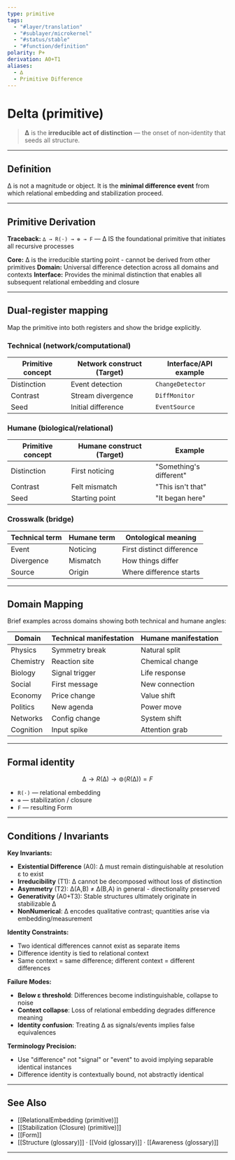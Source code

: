 ```yaml
---
type: primitive
tags:
  - "#layer/translation"
  - "#sublayer/microkernel"
  - "#status/stable"
  - "#function/definition"
polarity: P+
derivation: A0+T1
aliases:
  - ∆
  - Primitive Difference
---
```


# Delta (primitive)

> **∆** is the **irreducible act of distinction** — the onset of non‑identity that seeds all structure.

---

## Definition

∆ is not a magnitude or object. It is the **minimal difference event** from which relational embedding and stabilization proceed.

---

## Primitive Derivation

**Traceback:** `∆ → R(·) → ⊚ → F` — ∆ IS the foundational primitive that initiates all recursive processes

**Core:** ∆ is the irreducible starting point - cannot be derived from other primitives
**Domain:** Universal difference detection across all domains and contexts
**Interface:** Provides the minimal distinction that enables all subsequent relational embedding and closure

---

## Dual‑register mapping

Map the primitive into both registers and show the bridge explicitly.

### Technical (network/computational)

| Primitive concept | Network construct (Target) | Interface/API example |
|------------------|---------------------------|----------------------|
| Distinction | Event detection | `ChangeDetector` |
| Contrast | Stream divergence | `DiffMonitor` |
| Seed | Initial difference | `EventSource` |

### Humane (biological/relational)

| Primitive concept | Humane construct (Target) | Example |
|------------------|---------------------------|---------|
| Distinction | First noticing | "Something's different" |
| Contrast | Felt mismatch | "This isn't that" |
| Seed | Starting point | "It began here" |

### Crosswalk (bridge)

| Technical term | Humane term | Ontological meaning |
|---------------|-------------|-------------------|
| Event | Noticing | First distinct difference |
| Divergence | Mismatch | How things differ |
| Source | Origin | Where difference starts |

---

## Domain Mapping

Brief examples across domains showing both technical and humane angles:

| Domain | Technical manifestation | Humane manifestation |
|--------|------------------------|---------------------|
| Physics | Symmetry break | Natural split |
| Chemistry | Reaction site | Chemical change |
| Biology | Signal trigger | Life response |
| Social | First message | New connection |
| Economy | Price change | Value shift |
| Politics | New agenda | Power move |
| Networks | Config change | System shift |
| Cognition | Input spike | Attention grab |

---

## Formal identity

$$
∆ \to R(∆) \to ⊚(R(∆)) = F
$$

- `R(·)` — relational embedding
- `⊚` — stabilization / closure
- `F` — resulting Form

---

## Conditions / Invariants

**Key Invariants:**
- **Existential Difference** (A0): ∆ must remain distinguishable at resolution ε to exist
- **Irreducibility** (T1): ∆ cannot be decomposed without loss of distinction
- **Asymmetry** (T2): ∆(A,B) ≠ ∆(B,A) in general - directionality preserved
- **Generativity** (A0+T3): Stable structures ultimately originate in stabilizable ∆
- **NonNumerical**: ∆ encodes qualitative contrast; quantities arise via embedding/measurement

**Identity Constraints:**
- Two identical differences cannot exist as separate items
- Difference identity is tied to relational context
- Same context = same difference; different context = different differences

**Failure Modes:**
- **Below ε threshold**: Differences become indistinguishable, collapse to noise
- **Context collapse**: Loss of relational embedding degrades difference meaning
- **Identity confusion**: Treating ∆ as signals/events implies false equivalences

**Terminology Precision:**
- Use "difference" not "signal" or "event" to avoid implying separable identical instances
- Difference identity is contextually bound, not abstractly identical

---

## See Also

- [[RelationalEmbedding (primitive)]]
- [[Stabilization (Closure) (primitive)]]
- [[Form]]
- [[Structure (glossary)]] · [[Void (glossary)]] · [[Awareness (glossary)]]

---


